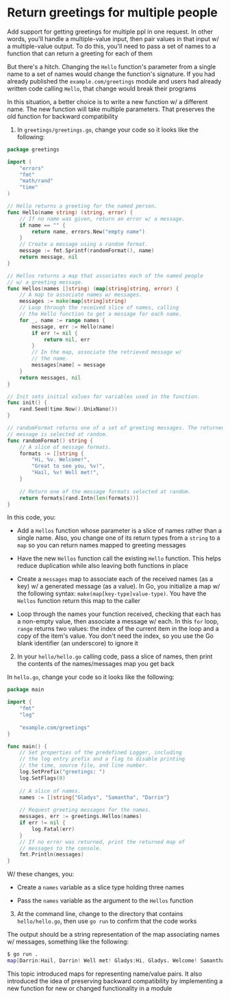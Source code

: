 # Return greetings for multiple people

Add support for getting greetings for multiple ppl in one request. In other words, you'll handle a multiple-value input, then pair values in that input w/ a multiple-value output. To do this, you'll need to pass a set of names to a function that can return a greeting for each of them

But there's a hitch. Changing the `Hello` function's parameter from a single name to a set of names would change the function's signature. If you had already published the `example.com/greetings` module and users had already written code calling `Hello`, that change would break their programs

In this situation, a better choice is to write a new function w/ a different name. The new function will take multiple parameters. That preserves the old function for backward compatibility

1. In `greetings/greetings.go`, change your code so it looks like the following:

```go
package greetings

import (
	"errors"
	"fmt"
	"math/rand"
	"time"
)

// Hello returns a greeting for the named person.
func Hello(name string) (string, error) {
	// If no name was given, return an error w/ a message.
	if name == "" {
		return name, errors.New("empty name")
    }
	// Create a message using a random format.
	message := fmt.Sprintf(randomFormat(), name)
	return message, nil
}

// Hellos returns a map that associates each of the named people
// w/ a greeting message.
func Hellos(names []string) (map[string]string, error) {
	// A map to associate names w/ messages.
	messages := make(map[string]string)
	// Loop through the received slice of names, calling
	// the Hello function to get a message for each name.
	for _, name := range names {
		message, err := Hello(name)
		if err != nil {
			return nil, err
        }
		// In the map, associate the retrieved message w/
		// the name.
		messages[name] = message
    }
	return messages, nil
}

// Init sets initial values for variables used in the function.
func init() {
	rand.Seed(time.Now().UnixNano())
}

// randomFormat returns one of a set of greeting messages. The returned
// message is selected at random.
func randomFormat() string {
	// A slice of message formats.
	formats := []string {
		"Hi, %v. Welcome!",
		"Great to see you, %v!",
		"Hail, %v! Well met!",
    }
	
	// Return one of the message formats selected at random.
	return formats[rand.Intn(len(formats))]
}
```

In this code, you:

* Add a `Hellos` function whose parameter is a slice of names rather than a single name. Also, you change one of its return types from a `string` to a `map` so you can return names mapped to greeting messages

* Have the new `Hellos` function call the existing `Hello` function. This helps reduce duplication while also leaving both functions in place

* Create a `messages` map to associate each of the received names (as a key) w/ a generated message (as a value). In Go, you initialize a map w/ the following syntax: `make(map[key-type]value-type)`. You have the `Hellos` function return this map to the caller

* Loop through the names your function received, checking that each has a non-empty value, then associate a message w/ each. In this `for` loop, `range` returns two values: the index of the current item in the loop and a copy of the item's value. You don't need the index, so you use the Go blank identifier (an underscore) to ignore it

2. In your `hello/hello.go` calling code, pass a slice of names, then print the contents of the names/messages map you get back

In `hello.go`, change your code so it looks like the following:

```go
package main

import {
	"fmt"
	"log"
	
	"example.com/greetings"
}

func main() {
	// Set properties of the predefined Logger, including
	// the log entry prefix and a flag to disable printing
	// the time, source file, and line number.
	log.SetPrefix("greetings: ")
	log.SetFlags(0)
	
	// A slice of names.
	names := []string{"Gladys", "Samantha", "Darrin"}
	
	// Request greeting messages for the names.
	messages, err := greetings.Hellos(names)
	if err != nil {
		log.Fatal(err)
    }
	// If no error was returned, print the returned map of
	// messages to the console.
	fmt.Println(messages)
}
```

W/ these changes, you:

* Create a `names` variable as a slice type holding three names

* Pass the `names` variable as the argument to the `Hellos` function

3. At the command line, change to the directory that contains `hello/hello.go`, then use `go run` to confirm that the code works

The output should be a string representation of the map associating names w/ messages, something like the following:

```zsh
$ go run .
map[Darrin:Hail, Darrin! Well met! Gladys:Hi, Gladys. Welcome! Samantha:Hail, Samantha! Well met!]
```

This topic introduced maps for representing name/value pairs. It also introduced the idea of preserving backward compatibility by implementing a new function for new or changed functionality in a module
